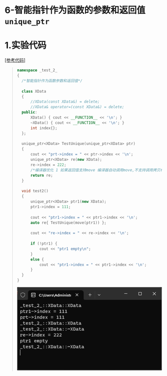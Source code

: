 # 6-智能指针作为函数的参数和返回值 `unique_ptr`

# 1.实验代码

[[参考代码]](https://github.com/WONGZEONJYU/cpp_memory_pool_note/tree/main/code/109function_arg_ptr)

>```c++
>namespace _test_2_
>{
>	/*智能指针作为函数参数和返回值*/
>
>	class XData
>	{
>		//XData(const XData&) = delete;
>		//XData& operator=(const XData&) = delete;
>	public:
>		XData() { cout << __FUNCTION__ << '\n'; }
>		~XData() { cout << __FUNCTION__ << '\n'; }
>		int index{};
>	};
>
>	unique_ptr<XData> TestUnique(unique_ptr<XData> ptr)
>	{
>		cout << "prt->index = " << ptr->index << '\n';
>		unique_ptr<XData> re(new XData);
>		re->index = 222;
>		/*编译器优化 1 如果返回值支持move 编译器自动调用move,不支持调用拷贝构造*/
>		return re;
>	}
>
>	void test2()
>	{
>		unique_ptr<XData> ptr1(new XData);
>		ptr1->index = 111;
>
>		cout << "ptr1->index = " << ptr1->index << '\n';
>		auto re{ TestUnique(move(ptr1)) };
>
>		cout << "re->index = " << re->index << '\n';
>
>		if (!ptr1) {
>			cout << "ptr1 empty\n";
>		}
>		else {
>			cout << "ptr1->index = " << ptr1->index << '\n';
>		}
>	}
>}
>```
>
><img src="./assets/image-20230927171948248.png" alt="image-20230927171948248" />

